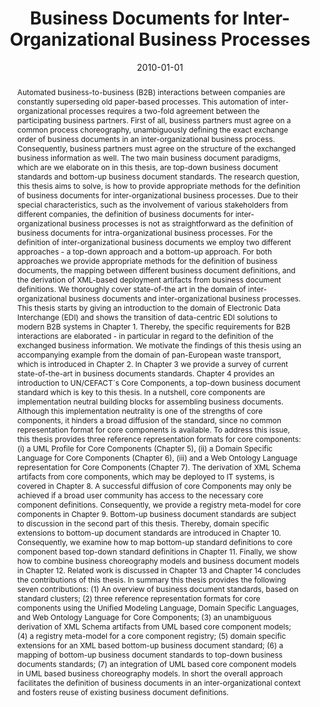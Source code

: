 ---
abstract: 'Automated business-to-business (B2B) interactions between companies are
  constantly superseding old paper-based processes. This automation of inter-organizational
  processes requires a two-fold agreement between the participating business partners.
  First of all, business partners must agree on a common process choreography, unambiguously
  defining the exact exchange order of business documents in an inter-organizational
  business process. Consequently, business partners must agree on the structure of
  the exchanged business information as well. The two main business document paradigms,
  which are we elaborate on in this thesis, are top-down business document standards
  and bottom-up business document standards. The research question, this thesis aims
  to solve, is how to provide appropriate methods for the definition of business documents
  for inter-organizational business processes. Due to their special characteristics,
  such as the involvement of various stakeholders from different companies, the definition
  of business documents for inter-organizational business processes is not as straightforward
  as the definition of business documents for intra-organizational business processes.
  For the definition of inter-organizational business documents we employ two different
  approaches - a top-down approach and a bottom-up approach. For both approaches we
  provide appropriate methods for the definition of business documents, the mapping
  between different business document definitions, and the derivation of XML-based
  deployment artifacts from business document definitions. We thoroughly cover state-of-the
  art in the domain of inter-organizational business documents and inter-organizational
  business processes. This thesis starts by giving an introduction to the domain of
  Electronic Data Interchange (EDI) and shows the transition of data-centric EDI solutions
  to modern B2B systems in Chapter 1. Thereby, the specific requirements for B2B interactions
  are elaborated - in particular in regard to the definition of the exchanged business
  information. We motivate the findings of this thesis using an accompanying example
  from the domain of pan-European waste transport, which is introduced in Chapter
  2. In Chapter 3 we provide a survey of current state-of-the-art in business documents
  standards. Chapter 4 provides an introduction to UN/CEFACT´s Core Components, a
  top-down business document standard which is key to this thesis. In a nutshell,
  core components are implementation neutral building blocks for assembling business
  documents. Although this implementation neutrality is one of the strengths of core
  components, it hinders a broad diffusion of the standard, since no common representation
  format for core components is available. To address this issue, this thesis provides
  three reference representation formats for core components: (i) a UML Profile for
  Core Components (Chapter 5), (ii) a Domain Specific Language for Core Components
  (Chapter 6), (iii) and a Web Ontology Language representation for Core Components
  (Chapter 7). The derivation of XML Schema artifacts from core components, which
  may be deployed to IT systems, is covered in Chapter 8. A successful diffusion of
  core Components may only be achieved if a broad user community has access to the
  necessary core component definitions. Consequently, we provide a registry meta-model
  for core components in Chapter 9. Bottom-up business document standards are subject
  to discussion in the second part of this thesis. Thereby, domain specific extensions
  to bottom-up document standards are introduced in Chapter 10. Consequently, we examine
  how to map bottom-up standard definitions to core component based top-down standard
  definitions in Chapter 11. Finally, we show how to combine business choreography
  models and business document models in Chapter 12. Related work is discussed in
  Chapter 13 and Chapter 14 concludes the contributions of this thesis. In summary
  this thesis provides the following seven contributions: (1) An overview of business
  document standards, based on standard clusters; (2) three reference representation
  formats for core components using the Unified Modeling Language, Domain Specific
  Languages, and Web Ontology Language for Core Components; (3) an unambiguous derivation
  of XML Schema artifacts from UML based core component models; (4) a registry meta-model
  for a core component registry; (5) domain specific extensions for an XML based bottom-up
  business document standard; (6) a mapping of bottom-up business document standards
  to top-down business documents standards; (7) an integration of UML based core component
  models in UML based business choreography models. In short the overall approach
  facilitates the definition of business documents in an inter-organizational context
  and fosters reuse of existing business document definitions.'
authors:
- Philipp Liegl
date: '2010-01-01'
featured: false
links:
- name: Publik
  url: https://publik.tuwien.ac.at/showentry.php?ID=183994&lang=1
publication_types:
- '7'
publishDate: '2010-01-01'
title: Business Documents for Inter-Organizational Business Processes
url_pdf: http://publik.tuwien.ac.at/files/PubDat_183994.pdf
---